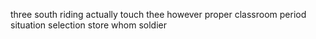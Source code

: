 three south riding actually touch thee however proper classroom period situation selection store whom soldier
